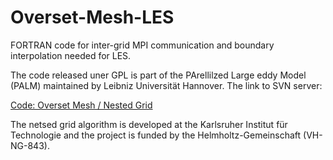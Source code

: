 # Overset-Mesh-LES
FORTRAN code for inter-grid MPI communication and boundary interpolation needed for LES.

The code released uner GPL is part of the PArellilzed Large eddy Model (PALM) maintained by Leibniz Universit&auml;t Hannover. The link to SVN server:

[Code: Overset Mesh / Nested Grid](https://palm.muk.uni-hannover.de/trac/browser/palm/trunk/SOURCE/vertical_nesting_mod.f90?rev=2718)

The netsed grid algorithm is developed at the Karlsruher Institut f&uuml;r Technologie and the project is funded by the Helmholtz-Gemeinschaft (VH-NG-843).
